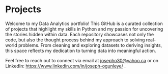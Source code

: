 # Projects
Welcome to my Data Analytics portfolio! This GitHub is a curated collection of projects that highlight my skills in Python and my passion for uncovering the stories hidden within data. Each repository showcases not only the code, but also the thought process behind my approach to solving real-world problems. From cleaning and exploring datasets to deriving insights, this space reflects my dedication to turning data into meaningful action.

Feel free to reach out to connect via email at josepho30@yahoo.ca or on LinkedIn: https://www.linkedin.com/in/joseph-ogunleye/ .
